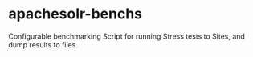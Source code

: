 apachesolr-benchs
=================

Configurable benchmarking Script for running Stress tests to Sites, and dump results to files.

